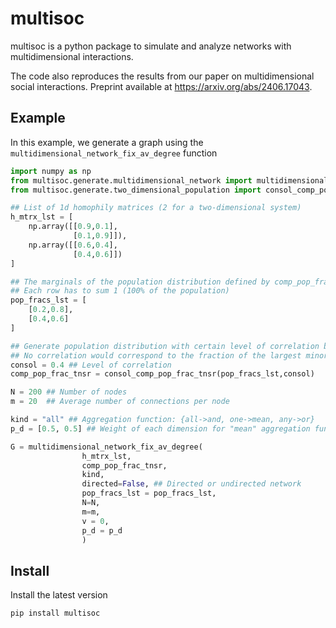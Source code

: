 # multisoc

multisoc is a python package to simulate and analyze networks with multidimensional interactions. 

The code also reproduces the results from our paper on multidimensional social interactions. Preprint available at https://arxiv.org/abs/2406.17043.


## Example

In this example, we generate a graph using the `multidimensional_network_fix_av_degree` function
```python
import numpy as np
from multisoc.generate.multidimensional_network import multidimensional_network_fix_av_degree
from multisoc.generate.two_dimensional_population import consol_comp_pop_frac_tnsr

## List of 1d homophily matrices (2 for a two-dimensional system)
h_mtrx_lst = [ 
    np.array([[0.9,0.1],
              [0.1,0.9]]),
    np.array([[0.6,0.4],
              [0.4,0.6]])
]

## The marginals of the population distribution defined by comp_pop_frac_tnsr
## Each row has to sum 1 (100% of the population)
pop_fracs_lst = [
    [0.2,0.8],
    [0.4,0.6]
]

## Generate population distribution with certain level of correlation between the two attributes
## No correlation would correspond to the fraction of the largest minority
consol = 0.4 ## Level of correlation
comp_pop_frac_tnsr = consol_comp_pop_frac_tnsr(pop_fracs_lst,consol)

N = 200 ## Number of nodes
m = 20  ## Average number of connections per node

kind = "all" ## Aggregation function: {all->and, one->mean, any->or}
p_d = [0.5, 0.5] ## Weight of each dimension for "mean" aggregation function

G = multidimensional_network_fix_av_degree(
                h_mtrx_lst,
                comp_pop_frac_tnsr,
                kind,
                directed=False, ## Directed or undirected network
                pop_fracs_lst = pop_fracs_lst,
                N=N,
                m=m,
                v = 0,
                p_d = p_d
                )
```


## Install

Install the latest version
```python
pip install multisoc
```